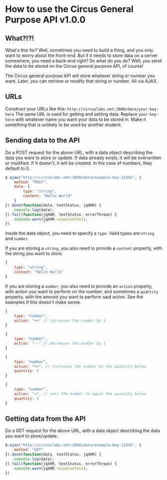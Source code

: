 # How to use the Circus General Purpose API v1.0.0

## What?!?!
What's this for? Well, sometimes you need to build a thing, and you only want to worry about the front-end. But if it needs to store data on a server somewhere, you need a back-end right? So what do you do? Well, you send the data to be stored on the Circus general purpose API, of course!

The Circus general purpose API will store whatever string or number you want. Later, you can retrieve or modify that string or number. All via AJAX. 

## URLs
Construct your URLs like this:
`http://circuslabs.net:3000/data/your-key-here`
The same URL is used for getting and setting data. Replace `your-key-here` with whatever name you want your data to be stored in. Make it something that is unlikely to be used by another student.

## Sending data to the API
Do a POST request for the above URL, with a data object describing the data you want to store or update. If data already exists, it will be overwritten or modified. If it doesn't, it will be created. In the case of numbers, they default to 0.

```javascript
$.ajax("http://circuslabs.net:3000/data/example-key-12345", {
	method: "POST",
	data: {
		type: "string",
		content: "Hello World"
	}
}).done(function(data, textStatus, jqXHR) {
	console.log(data);
}).fail(function(jqXHR, textStatus, errorThrown) {
	console.warn(jqXHR.responseText);
})
```

Inside the data object, you need to specify a `type`. Valid types are `string` and `number`. 

If you are storing a `string`, you also need to provide a `content` property, with the string you want to store.
```javascript
{
	type: "string",
	content: "Hello World"
}
```

If you are storing a `number`, you also need to provide an `action` property, with action you want to perform on the number, and sometimes a `quantity` property, with the amount you want to perform said action. See the examples if this doesn't make sense.
```javascript
{
	type: "number",
	action: "++" // increases the number by 1
}
```
```javascript
{
	type: "number",
	action: "--" // decreases the number by 1
}
```
```javascript
{
	type: "number",
	action: "+=", // increases the number by the quantity below
	quantity: 5
}
```
```javascript
{
	type: "number",
	action: "=", // sets the number to equal the quantity below
	quantity: 5
}
```


## Getting data from the API
Do a GET request for the above URL, with a data object describing the data you want to store/update.

```javascript
$.ajax("http://circuslabs.net:3000/data/example-key-12345", {
	method: "GET"
}).done(function(data, textStatus, jqXHR) {
	console.log(data);
}).fail(function(jqXHR, textStatus, errorThrown) {
	console.warn(jqXHR.responseText);
})
```